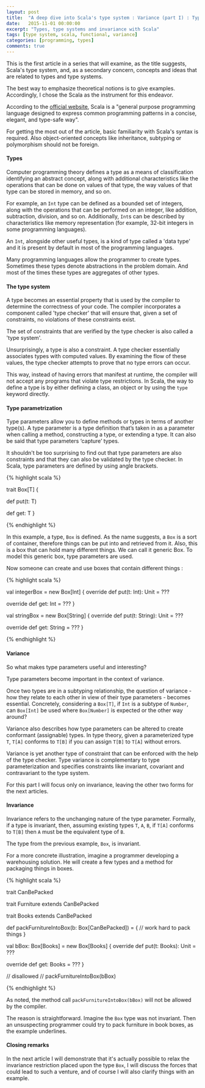 ```yaml
---
layout: post
title:  "A deep dive into Scala's type system : Variance (part I) : Types & Invariance"
date:   2015-11-01 00:00:00
excerpt: "Types, type systems and invariance with Scala"
tags: [type system, scala, functional, variance]
categories: [programming, types]
comments: true
---
```


This is the first article in a series that will examine, as the title suggests,
Scala's type system, and, as a secondary concern, concepts and ideas that are
related to types and type systems.

The best way to emphasize theoretical notions is to give examples.
Accordingly, I chose the Scala as the instrument for this endeavor.

According to the [official website](http://www.scala-lang.org/), Scala is a
"general purpose programming language designed to express common programming
patterns in a concise, elegant, and type-safe way".

For getting the most out of the article, basic familiarity with Scala's syntax
is required. Also object-oriented concepts like inheritance, subtyping or
polymorphism should not be foreign.

#### Types

Computer programming theory defines a type as a means of classification identifying
an abstract concept, along with additional characteristics like the operations that
can be done on values of that type, the way values of that type can be stored in
memory, and so on.

For example, an `Int` type can be defined as a bounded set of integers, along
with the operations that can be performed on an integer, like addition,
subtraction, division, and so on. Additionally, `Int`s can be described by
characteristics like memory representation (for example, 32-bit integers in some
programming languages).

An `Int`, alongside other useful types, is a kind of type called a 'data type'
and it is present by default in most of the programming languages.

Many programming languages allow the programmer to create types. Sometimes these
types denote abstractions in the problem domain. And most of the times these
types are aggregates of other types.

#### The type system

A type becomes an essential property that is used by the compiler to determine
the correctness of your code.
The compiler incorporates a component called 'type checker' that will ensure
that, given a set of constraints, no violations of these constraints exist.

The set of constraints that are verified by the type checker is also called a
'type system'.

Unsurprisingly, a type is also a constraint. A type checker essentially
associates types with computed values. By examining the flow of these values, the
type checker attempts to prove that no type errors can occur.

This way, instead of having errors that manifest at runtime, the
compiler will not accept any programs that violate type restrictions. In Scala,
the way to define a type is by either defining a class, an object or by using
the `type` keyword directly.

#### Type parametrization

Type parameters allow you to define methods or types in terms of another type(s).
A type parameter is a type definition that’s taken in as a parameter when
calling a method, constructing a type, or extending a type. It can also be said
that type parameters ‘capture’ types.

It shouldn't be too surprising to find out that type parameters are also
constraints and that they can also be validated by the type checker. In Scala,
type parameters are defined by using angle brackets.

{% highlight scala %}

trait Box[T] {

  def put(t: T)

  def get: T
}

{% endhighlight %}

In this example, a type, `Box` is defined. As the name suggests, a
`Box` is a sort of container, therefore things can be put into and retrieved from
it. Also, this is a box that can hold many different things. We can call it
generic Box. To model this generic box, type parameters are used.

Now someone can create and use boxes that contain different things :

{% highlight scala %}

val integerBox = new Box[Int] {
  override def put(t: Int): Unit = ???

  override def get: Int = ???
}

val stringBox = new Box[String] {
  override def put(t: String): Unit = ???

  override def get: String = ???
}

{% endhighlight %}

#### Variance

So what makes type parameters useful and interesting?

Type parameters become important in the context of variance.

Once two types are in a subtyping relationship, the question of variance - how
they relate to each other in view of their type parameters - becomes essential.
Concretely, considering a `Box[T]`, if `Int` is a subtype of `Number`, can
`Box[Int]` be used where `Box[Number]` is expected or the other way around?

Variance also describes how type parameters can be altered to create conformant
(assignable) types. In type theory, given a parameterized type `T`, `T[A]`
conforms to `T[B]` if you can assign `T[B]` to `T[A]` without errors.

Variance is yet another type of constraint that can be enforced with the help
of the type checker. Type variance is complementary to type parameterization and
specifies constraints like invariant, covariant and contravariant to the type
system.

For this part I will focus only on invariance, leaving the other two forms for
the next articles.

#### Invariance

Invariance refers to the unchanging nature of the type parameter.
Formally, if a type is invariant, then, assuming existing types `T`, `A`, `B`,
if `T[A]` conforms to `T[B]` then `A` must be the equivalent type of `B`.

The type from the previous example, `Box`, is invariant.

For a more concrete illustration, imagine a programmer developing a warehousing
solution. He will create a few types and a method for packaging things in boxes.

{% highlight scala %}

trait CanBePacked

trait Furniture extends CanBePacked

trait Books extends CanBePacked

def packFurnitureIntoBox(b: Box[CanBePacked]) = {
  // work hard to pack things
}

val bBox: Box[Books] = new Box[Books] {
  override def put(t: Books): Unit = ???

  override def get: Books = ???
}

// disallowed
// packFurnitureIntoBox(bBox)

{% endhighlight %}

As noted, the method call `packFurnitureIntoBox(bBox)` will not be allowed by
the compiler.

The reason is straightforward. Imagine the `Box` type was not invariant. Then an
unsuspecting programmer could try to pack furniture in book boxes, as the
example underlines.

#### Closing remarks

In the next article I will demonstrate that it's actually possible to relax the
invariance restriction placed upon the type `Box`, I will discuss the forces
that could lead to such a venture, and of course I will also clarify things with
an example.

